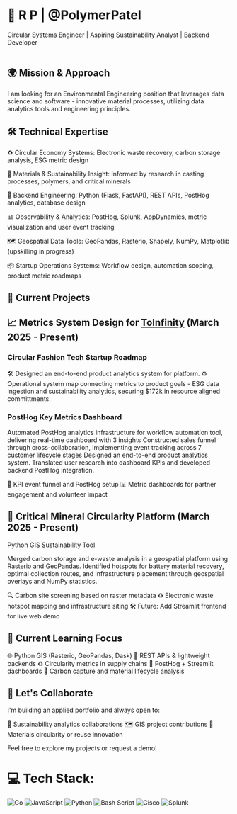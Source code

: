 # 🌱 R P | @PolymerPatel
Circular Systems Engineer | Aspiring Sustainability Analyst | Backend Developer <br><br>

## 🌍 Mission & Approach
I am looking for an Environmental Engineering position that leverages data science and software - innovative material processes, utilizing data analytics tools and engineering principles.

## 🛠️ Technical Expertise
♻️ Circular Economy Systems: Electronic waste recovery, carbon storage analysis, ESG metric design <br>

🧪 Materials & Sustainability Insight: Informed by research in casting processes, polymers, and critical minerals<br>

🐍 Backend Engineering: Python (Flask, FastAPI), REST APIs, PostHog analytics, database design<br>

📊 Observability & Analytics: PostHog, Splunk, AppDynamics, metric visualization and user event tracking<br>

🗺️ Geospatial Data Tools: GeoPandas, Rasterio, Shapely, NumPy, Matplotlib (upskilling in progress)<br>

📦 Startup Operations Systems: Workflow design, automation scoping, product metric roadmaps


## 🚀 Current Projects

## 📈 Metrics System Design for [ToInfinity](https://www.toinfinfty.com) (March 2025 - Present)

### Circular Fashion Tech Startup Roadmap

🛠️ Designed an end-to-end product analytics system for platform.
⚙️ Operational system map connecting metrics to product goals - ESG data ingestion and sustainability analytics, securing $172k in resource aligned committments.

### PostHog Key Metrics Dashboard

Automated PostHog analytics infrastructure for workflow automation tool, delivering real-time dashboard with 3 insights
Constructed sales funnel through cross-collaboration, implementing event tracking across 7 customer lifecycle stages
Designed an end-to-end product analytics system. 
Translated user research into dashboard KPIs and developed backend PostHog integration. 

🔁 KPI event funnel and PostHog setup
📊 Metric dashboards for partner engagement and volunteer impact

## 🧭 Critical Mineral Circularity Platform (March 2025 - Present)

Python GIS Sustainability Tool

Merged carbon storage and e-waste analysis in a geospatial platform using Rasterio and GeoPandas. Identified hotspots for battery material recovery, optimal collection routes, and infrastructure placement through geospatial overlays and NumPy statistics.

🔍 Carbon site screening based on raster metadata
♻️ Electronic waste hotspot mapping and infrastructure siting
🛠️ Future: Add Streamlit frontend for live web demo


## 🧭 Current Learning Focus
🌐 Python GIS (Rasterio, GeoPandas, Dask)
🔄 REST APIs & lightweight backends
♻️ Circularity metrics in supply chains
📌 PostHog + Streamlit dashboards
🧰 Carbon capture and material lifecycle analysis

## 🫱 Let's Collaborate
I'm building an applied portfolio and always open to:

🌿 Sustainability analytics collaborations
🗺️ GIS project contributions
🧪 Materials circularity or reuse innovation

Feel free to explore my projects or request a demo!

# 💻 Tech Stack:
![Go](https://img.shields.io/badge/go-%2300ADD8.svg?style=flat&logo=go&logoColor=white) ![JavaScript](https://img.shields.io/badge/javascript-%23323330.svg?style=flat&logo=javascript&logoColor=%23F7DF1E) ![Python](https://img.shields.io/badge/python-3670A0?style=flat&logo=python&logoColor=ffdd54) ![Bash Script](https://img.shields.io/badge/bash_script-%23121011.svg?style=flat&logo=gnu-bash&logoColor=white) ![Cisco](https://img.shields.io/badge/cisco-%23049fd9.svg?style=flat&logo=cisco&logoColor=black) ![Splunk](https://img.shields.io/badge/splunk-%23000000.svg?style=flat&logo=splunk&logoColor=white)
